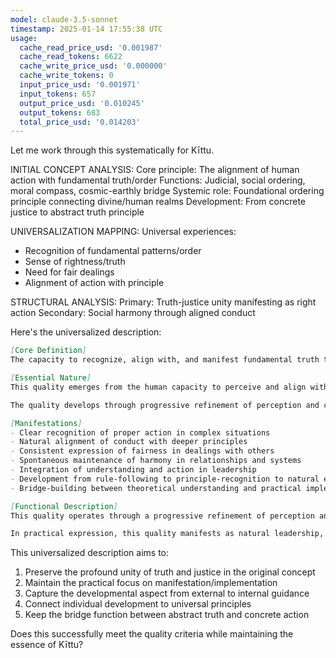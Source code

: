 ```yaml
---
model: claude-3.5-sonnet
timestamp: 2025-01-14 17:55:38 UTC
usage:
  cache_read_price_usd: '0.001987'
  cache_read_tokens: 6622
  cache_write_price_usd: '0.000000'
  cache_write_tokens: 0
  input_price_usd: '0.001971'
  input_tokens: 657
  output_price_usd: '0.010245'
  output_tokens: 683
  total_price_usd: '0.014203'
---
```


Let me work through this systematically for Kīttu.

INITIAL CONCEPT ANALYSIS:
Core principle: The alignment of human action with fundamental truth/order
Functions: Judicial, social ordering, moral compass, cosmic-earthly bridge
Systemic role: Foundational ordering principle connecting divine/human realms
Development: From concrete justice to abstract truth principle

UNIVERSALIZATION MAPPING:
Universal experiences:
- Recognition of fundamental patterns/order
- Sense of rightness/truth
- Need for fair dealings
- Alignment of action with principle

STRUCTURAL ANALYSIS:
Primary: Truth-justice unity manifesting as right action
Secondary: Social harmony through aligned conduct

Here's the universalized description:

```markdown
[Core Definition]
The capacity to recognize, align with, and manifest fundamental truth through right action. It represents the unity of understanding and implementation, where deep recognition of what is true naturally expresses itself as just and proper conduct in all domains of life.

[Essential Nature]
This quality emerges from the human capacity to perceive and align with fundamental patterns of reality. It bridges the gap between abstract truth and concrete action, manifesting as an integrated form of knowing-doing where understanding naturally flows into appropriate conduct. Unlike mere intellectual understanding or rule-following, it represents a state of direct recognition that spontaneously generates right action.

The quality develops through progressive refinement of perception and conduct, moving from external guidance to internal recognition, and from mechanical adherence to natural expression. It serves as both a guiding principle and a measure of development, indicating the degree to which one's actions align with fundamental truth.

[Manifestations]
- Clear recognition of proper action in complex situations
- Natural alignment of conduct with deeper principles
- Consistent expression of fairness in dealings with others
- Spontaneous maintenance of harmony in relationships and systems
- Integration of understanding and action in leadership
- Development from rule-following to principle-recognition to natural expression
- Bridge-building between theoretical understanding and practical implementation

[Functional Description]
This quality operates through a progressive refinement of perception and action. Initially experienced as recognition of external order and rules, it develops into direct insight into the proper nature of things. This insight naturally manifests as appropriate action without the need for intermediate reasoning or external enforcement. The development process involves increasingly subtle recognition of patterns and principles, coupled with growing capacity for spontaneous right action.

In practical expression, this quality manifests as natural leadership, wise judgment, and the ability to maintain harmony in complex systems. It enables one to navigate challenging situations with wisdom, make decisions that serve the greater good, and maintain proper relationships at all levels. The quality is particularly evident in the ability to resolve conflicts, establish sustainable order, and guide others through example rather than force.
```

This universalized description aims to:
1. Preserve the profound unity of truth and justice in the original concept
2. Maintain the practical focus on manifestation/implementation
3. Capture the developmental aspect from external to internal guidance
4. Connect individual development to universal principles
5. Keep the bridge function between abstract truth and concrete action

Does this successfully meet the quality criteria while maintaining the essence of Kīttu?